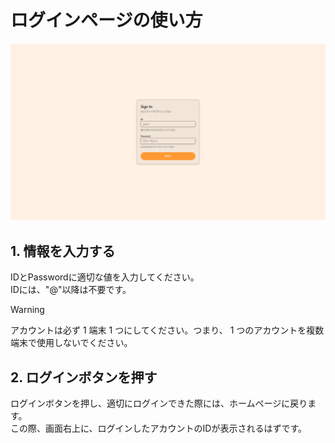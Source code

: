 # ログインページの使い方

![ログインページ](/docs/images/auth/login/1.webp)

## 1. 情報を入力する

IDとPasswordに適切な値を入力してください。  
IDには、"@"以降は不要です。

> [!WARNING]
> アカウントは必ず 1 端末 1 つにしてください。つまり、 1 つのアカウントを複数端末で使用しないでください。

## 2. ログインボタンを押す

ログインボタンを押し、適切にログインできた際には、ホームページに戻ります。  
この際、画面右上に、ログインしたアカウントのIDが表示されるはずです。
